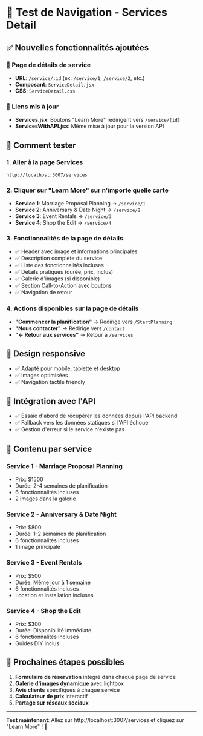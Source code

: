 # 🧭 Test de Navigation - Services Detail

## ✅ Nouvelles fonctionnalités ajoutées

### 📄 Page de détails de service
- **URL**: `/service/:id` (ex: `/service/1`, `/service/2`, etc.)
- **Composant**: `ServiceDetail.jsx`
- **CSS**: `ServiceDetail.css`

### 🔗 Liens mis à jour
- **Services.jsx**: Boutons "Learn More" redirigent vers `/service/{id}`
- **ServicesWithAPI.jsx**: Même mise à jour pour la version API

## 🧪 Comment tester

### 1. Aller à la page Services
```
http://localhost:3007/services
```

### 2. Cliquer sur "Learn More" sur n'importe quelle carte
- **Service 1**: Marriage Proposal Planning → `/service/1`
- **Service 2**: Anniversary & Date Night → `/service/2`
- **Service 3**: Event Rentals → `/service/3`
- **Service 4**: Shop the Edit → `/service/4`

### 3. Fonctionnalités de la page de détails
- ✅ Header avec image et informations principales
- ✅ Description complète du service
- ✅ Liste des fonctionnalités incluses
- ✅ Détails pratiques (durée, prix, inclus)
- ✅ Galerie d'images (si disponible)
- ✅ Section Call-to-Action avec boutons
- ✅ Navigation de retour

### 4. Actions disponibles sur la page de détails
- **"Commencer la planification"** → Redirige vers `/StartPlanning`
- **"Nous contacter"** → Redirige vers `/contact`
- **"← Retour aux services"** → Retour à `/services`

## 📱 Design responsive
- ✅ Adapté pour mobile, tablette et desktop
- ✅ Images optimisées
- ✅ Navigation tactile friendly

## 🔧 Intégration avec l'API
- ✅ Essaie d'abord de récupérer les données depuis l'API backend
- ✅ Fallback vers les données statiques si l'API échoue
- ✅ Gestion d'erreur si le service n'existe pas

## 🎨 Contenu par service

### Service 1 - Marriage Proposal Planning
- Prix: $1500
- Durée: 2-4 semaines de planification
- 6 fonctionnalités incluses
- 2 images dans la galerie

### Service 2 - Anniversary & Date Night
- Prix: $800
- Durée: 1-2 semaines de planification
- 6 fonctionnalités incluses
- 1 image principale

### Service 3 - Event Rentals
- Prix: $500
- Durée: Même jour à 1 semaine
- 6 fonctionnalités incluses
- Location et installation incluses

### Service 4 - Shop the Edit
- Prix: $300
- Durée: Disponibilité immédiate
- 6 fonctionnalités incluses
- Guides DIY inclus

## 🚀 Prochaines étapes possibles
1. **Formulaire de réservation** intégré dans chaque page de service
2. **Galerie d'images dynamique** avec lightbox
3. **Avis clients** spécifiques à chaque service
4. **Calculateur de prix** interactif
5. **Partage sur réseaux sociaux**

---

**Test maintenant**: Allez sur http://localhost:3007/services et cliquez sur "Learn More" ! 🎉
